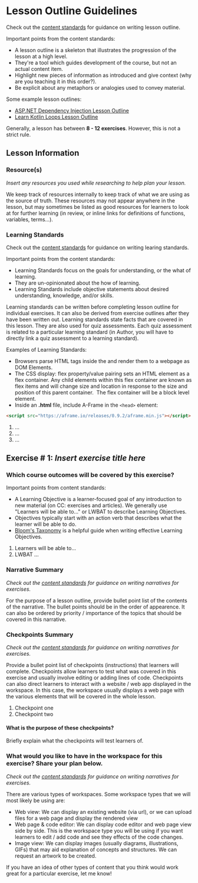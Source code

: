 # Lesson Outline Guidelines

Check out the [content standards](http://curriculum-documentation.codecademy.com/Content-Standards/outline/) for guidance on writing lesson outline.

Important points from the content standards:

- A lesson outline is a skeleton that illustrates the progression of the lesson at a high level.
- They're a tool which guides development of the course, but not an actual content item.
- Highlight new pieces of information as introduced and give context (why are you teaching it in this order?).
- Be explicit about any metaphors or analogies used to convey material.

Some example lesson outlines:

- [ASP.NET Dependency Injection Lesson Outline](https://docs.google.com/document/d/1Y2rfEvtElh1QJTCrxLob5mO26WUUxWjAxpoG0ABB5E0/edit)
- [Learn Kotlin Loops Lesson Outline](https://docs.google.com/document/d/1h7mSEvJlpucIH-PA2LKIqSCWBprHr5qlqtEbXHuRifA/edit)

Generally, a lesson has between **8 - 12 exercises**. However, this is not a strict rule.

## Lesson Information

### Resource(s)

_Insert any resources you used while researching to help plan your lesson._

We keep track of resources internally to keep track of what we are using as the source of truth. These resources may not appear anywhere in the lesson, but may sometimes be listed as good resources for learners to look at for further learning (in review, or inline links for definitions of functions, variables, terms...).

### Learning Standards

Check out the [content standards](http://curriculum-documentation.codecademy.com/Resources/outcomes-standards-objectives/#learning-standards) for guidance on writing learing standards.

Important points from the content standards:

- Learning Standards focus on the goals for understanding, or the what of learning.
- They are un-opinionated about the how of learning.
- Learning Standards include objective statements about desired understanding, knowledge, and/or skills.

Learning standards can be written before completing lesson outline for individual exercises. It can also be derived from exercise outlines after they have been written out. Learning standards state facts that are covered in this lesson. They are also used for quiz assessments. Each quiz assessment is related to a particular learning standard (in Author, you will have to directly link a quiz assessment to a learning standard).

Examples of Learning Standards:

- Browsers parse HTML tags inside the <body> and render them to a webpage as DOM Elements.
- The CSS display: flex property/value pairing sets an HTML element as a flex container. Any child elements within this flex container are known as flex items and will change size and location in response to the size and position of this parent container.  The flex container will be a block level element.
- Inside an **.html** file, include A-Frame in the `<head>` element:

```html
<script src="https://aframe.io/releases/0.9.2/aframe.min.js"></script>
```

1. ...
2. ...
3. ...

## Exercise # 1: _Insert exercise title here_

### Which course outcomes will be covered by this exercise?

Important points from content standards:

- A Learning Objective is a learner-focused goal of any introduction to new material (on CC: exercises and articles). We generally use "Learners will be able to..." or LWBAT to describe Learning Objectives.
- Objectives typically start with an action verb that describes what the learner will be able to do.
- [Bloom's Taxonomy](https://pbs.twimg.com/media/Dqm2nOgX0AEEN39.jpg) is a helpful guide when writing effective Learning Objectives.

1. Learners will be able to...
2. LWBAT ...

### Narrative Summary

_Check out the [content standards](http://curriculum-documentation.codecademy.com/Content-Standards/narrative/) for guidance on writing narratives for exercises._

For the purpose of a lesson outline, provide bullet point list of the contents of the narrative. The bullet points should be in the order of appearence. It can also be ordered by priority / importance of the topics that should be covered in this narrative.

### Checkpoints Summary

_Check out the [content standards](http://curriculum-documentation.codecademy.com/Content-Standards/checkpoint/) for guidance on writing narratives for exercises._

Provide a bullet point list of checkpoints (instructions) that learners will complete. Checkpoints allow learners to test what was covered in this exercise and usually involve editing or adding lines of code. Checkpoints can also direct learners to interact with a website / web app displayed in the workspace. In this case, the workspace usually displays a web page with the various elements that will be covered in the whole lesson.

1. Checkpoint one
2. Checkpoint two

#### What is the purpose of these checkpoints?

Briefly explain what the checkpoints will test learners of.

### What would you like to have in the workspace for this exercise? Share your plan below.

_Check out the [content standards](http://curriculum-documentation.codecademy.com/Content-Standards/workspaces/) for guidance on writing narratives for exercises._

There are various types of workspaces. Some workspace types that we will most likely be using are:

- Web view: We can display an existing website (via url), or we can upload files for a web page and display the rendered view
- Web page & code editor: We can display code editor and web page view side by side. This is the workspace type you will be using if you want learners to edit / add code and see they effects of the code changes.
- Image view: We can display images (usually diagrams, illustrations, GIFs) that may aid explanation of concepts and structures. We can request an artwork to be created.

If you have an idea of other types of content that you think would work great for a particular exercise, let me know!

